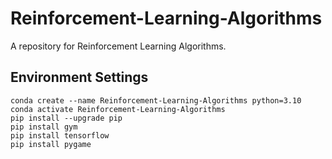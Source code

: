 # Reinforcement-Learning-Algorithms
A repository for Reinforcement Learning Algorithms.

## Environment Settings
```shell
conda create --name Reinforcement-Learning-Algorithms python=3.10
conda activate Reinforcement-Learning-Algorithms
pip install --upgrade pip
pip install gym
pip install tensorflow
pip install pygame
```